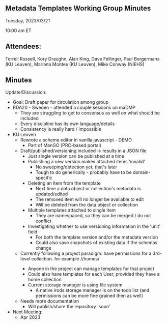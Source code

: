 ## Metadata Templates Working Group Minutes

Tuesday, 2023/03/21

10:00 am ET

## Attendees:

Terrell Russell, Kory Draughn, Alan King, Dave Fellinger, Paul Borgermans (KU Leuven), Mariana Montes (KU Leuven), Mike Conway (NIEHS)

## Minutes

Update/Discussion:

 - Goal: Draft paper for circulation among group
 - RDA20 - Sweden - attended a couple sessions on maDMP
   - They are struggling to get to consensus as well on what should be included
   - Every discipline has its own language/details
   - Consistency is really hard / impossible
 - KU Leuven
   - Rewrote a schema editor in vanilla javascript - DEMO
     - Part of ManGO (PRC-based portal)
   - Draft/published/versioning included -> results in a JSON file
     - Just single version can be published at a time
     - Publishing a new version makes attached items 'invalid'
       - No sweeping/detection yet, that's later
       - Tough to do generically - probably have to be domain-specific
     - Deleting an item from the template
       - Next time a data object or collection's metadata is updated/edited
       - The removed item will no longer be available to edit
       - Will be deleted from the data object or collection
     - Multiple templates attached to single item
       - They are namespaced, so they can be merged / do not conflict
     - Investigating whether to use versioning information in the 'unit' field
       - For both the template version and/or the metadata version
       - Could also save snapshots of existing data if the schemas change
   - Currently following a project paradigm: have permissions for a 3rd-level collection. for example /<zone>/homes/<projectA>
     - Anyone in the project can manage templates for that project
     - Could also have templates for each User, provided they have a home collection
     - Current storage manager is using file system
       - A native irods storage manager is on the todo list (and permissions can be more fine grained then as well)
   - Needs more documentation
     - Will publish/share the repository 'soon'
 - Next Meeting: 
   - Apr 2023
